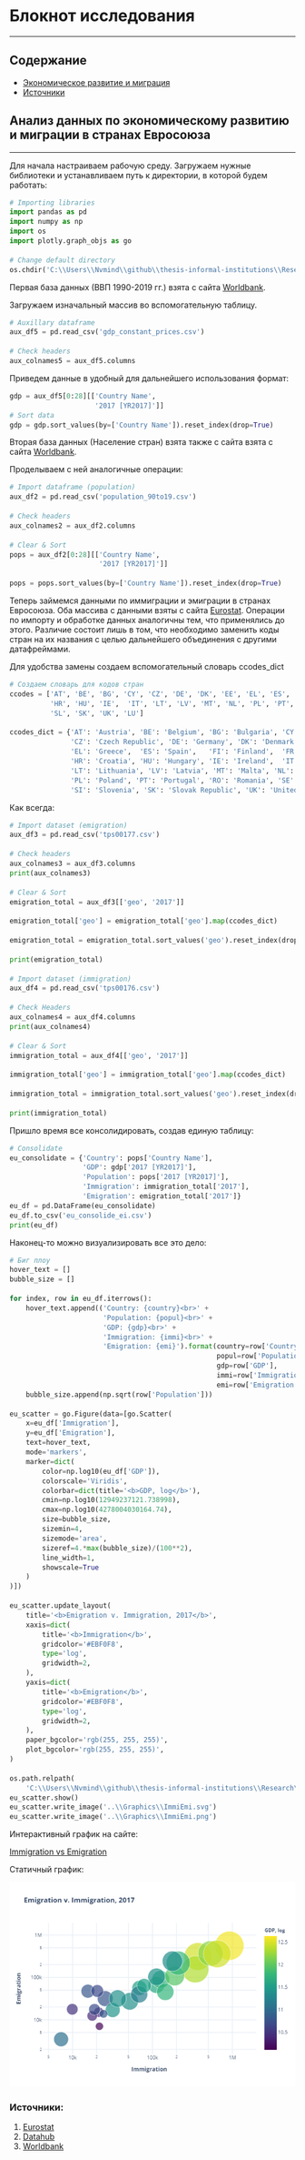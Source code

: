 # Блокнот исследования

---

## Содержание
- [Экономическое развитие и миграция](#Анализ-данных-по-экономическому-развитию-и-миграции-в-странах-Евросоюза)
- [Источники](#источники)

## Анализ данных по экономическому развитию и миграции в странах Евросоюза

---
Для начала настраиваем рабочую среду.
Загружаем нужные библиотеки и устанавливаем путь к директории, в которой будем работать:

```py
# Importing libraries
import pandas as pd
import numpy as np
import os
import plotly.graph_objs as go

# Change default directory
os.chdir('C:\\Users\\Nvmind\\github\\thesis-informal-institutions\\Research\\Datasets')

```

Первая база данных (ВВП 1990-2019 гг.) взята с сайта [Worldbank](https://data.worldbank.org/indicator/NY.GDP.MKTP.KD?end=2018&start=2000).

Загружаем изначальный массив во вспомогательную таблицу.

```py
# Auxillary dataframe
aux_df5 = pd.read_csv('gdp_constant_prices.csv')

# Check headers
aux_colnames5 = aux_df5.columns

```

Приведем данные в удобный для дальнейшего использования формат:
```py
gdp = aux_df5[0:28][['Country Name',
                     '2017 [YR2017]']]
# Sort data
gdp = gdp.sort_values(by=['Country Name']).reset_index(drop=True)

```
Вторая база данных (Население стран) взята также с сайта взята с сайта [Worldbank](https://data.worldbank.org/indicator/SP.POP.TOTL).

Проделываем с ней аналогичные операции:
```py
# Import dataframe (population)
aux_df2 = pd.read_csv('population_90to19.csv')

# Check headers
aux_colnames2 = aux_df2.columns

# Clear & Sort
pops = aux_df2[0:28][['Country Name',
                      '2017 [YR2017]']]

pops = pops.sort_values(by=['Country Name']).reset_index(drop=True)

```

Теперь займемся данными по иммиграции и эмиграции в странах Евросоюза. Оба массива с данными взяты с сайта [Eurostat](https://ec.europa.eu/eurostat/data/database). Операции по импорту и обработке данных аналогичны тем, что применялись до этого. Различие состоит лишь в том, что необходимо заменить коды стран на их названия с целью дальнейшего объединения с другими датафреймами.

Для удобства замены создаем вспомогательный словарь ccodes_dict
```py
# Создаем словарь для кодов стран
ccodes = ['AT', 'BE', 'BG', 'CY', 'CZ', 'DE', 'DK', 'EE', 'EL', 'ES', 'FI', 'FR',
          'HR', 'HU', 'IE',  'IT', 'LT', 'LV', 'MT', 'NL', 'PL', 'PT', 'RO', 'SE',
          'SL', 'SK', 'UK', 'LU']

ccodes_dict = {'AT': 'Austria', 'BE': 'Belgium', 'BG': 'Bulgaria', 'CY': 'Cyprus',
               'CZ': 'Czech Republic', 'DE': 'Germany', 'DK': 'Denmark',  'EE': 'Estonia',
               'EL': 'Greece',  'ES': 'Spain',   'FI': 'Finland',  'FR': 'France',
               'HR': 'Croatia', 'HU': 'Hungary', 'IE': 'Ireland',  'IT': 'Italy',
               'LT': 'Lithuania', 'LV': 'Latvia', 'MT': 'Malta', 'NL': 'Netherlands',
               'PL': 'Poland', 'PT': 'Portugal', 'RO': 'Romania', 'SE': 'Sweden',
               'SI': 'Slovenia', 'SK': 'Slovak Republic', 'UK': 'United Kingdom', 'LU': 'Luxembourg'}

```

Как всегда:
```py
# Import dataset (emigration)
aux_df3 = pd.read_csv('tps00177.csv')

# Check headers
aux_colnames3 = aux_df3.columns
print(aux_colnames3)

# Clear & Sort
emigration_total = aux_df3[['geo', '2017']]

emigration_total['geo'] = emigration_total['geo'].map(ccodes_dict)

emigration_total = emigration_total.sort_values('geo').reset_index(drop=True)

print(emigration_total)

# Import dataset (immigration)
aux_df4 = pd.read_csv('tps00176.csv')

# Check Headers
aux_colnames4 = aux_df4.columns
print(aux_colnames4)

# Clear & Sort
immigration_total = aux_df4[['geo', '2017']]

immigration_total['geo'] = immigration_total['geo'].map(ccodes_dict)

immigration_total = immigration_total.sort_values('geo').reset_index(drop=True)

print(immigration_total)

```

Пришло время все консолидировать, создав единую таблицу:
```py
# Consolidate
eu_consolidate = {'Country': pops['Country Name'],
                  'GDP': gdp['2017 [YR2017]'],
                  'Population': pops['2017 [YR2017]'],
                  'Immigration': immigration_total['2017'],
                  'Emigration': emigration_total['2017']}
eu_df = pd.DataFrame(eu_consolidate)
eu_df.to_csv('eu_consolide_ei.csv')
print(eu_df)

```

Наконец-то можно визуализировать все это дело:
```py
# Биг плоу
hover_text = []
bubble_size = []

for index, row in eu_df.iterrows():
    hover_text.append(('Country: {country}<br>' +
                       'Population: {popul}<br>' +
                       'GDP: {gdp}<br>' +
                       'Immigration: {immi}<br>' +
                       'Emigration: {emi}').format(country=row['Country'],
                                                   popul=row['Population'],
                                                   gdp=row['GDP'],
                                                   immi=row['Immigration'],
                                                   emi=row['Emigration']))
    bubble_size.append(np.sqrt(row['Population']))

eu_scatter = go.Figure(data=[go.Scatter(
    x=eu_df['Immigration'],
    y=eu_df['Emigration'],
    text=hover_text,
    mode='markers',
    marker=dict(
        color=np.log10(eu_df['GDP']),
        colorscale='Viridis',
        colorbar=dict(title='<b>GDP, log</b>'),
        cmin=np.log10(12949237121.738998),
        cmax=np.log10(4278004030164.74),
        size=bubble_size,
        sizemin=4,
        sizemode='area',
        sizeref=4.*max(bubble_size)/(100**2),
        line_width=1,
        showscale=True
    )
)])

eu_scatter.update_layout(
    title='<b>Emigration v. Immigration, 2017</b>',
    xaxis=dict(
        title='<b>Immigration</b>',
        gridcolor='#EBF0F8',
        type='log',
        gridwidth=2,
    ),
    yaxis=dict(
        title='<b>Emigration</b>',
        gridcolor='#EBF0F8',
        type='log',
        gridwidth=2,
    ),
    paper_bgcolor='rgb(255, 255, 255)',
    plot_bgcolor='rgb(255, 255, 255)',
)

os.path.relpath(
    'C:\\Users\\Nvmind\\github\\thesis-informal-institutions\\Research\\Graphics', start=None)
eu_scatter.show()
eu_scatter.write_image('..\\Graphics\\ImmiEmi.svg')
eu_scatter.write_image('..\\Graphics\\ImmiEmi.png')

```
Интерактивный график на сайте:

[Immigration vs Emigration](https://plot.ly/~Neqqi/1/)

Статичный график:

![Immigration vs Emigration](Graphics/ImmiEmi.png)

### Источники:
1. [Eurostat](https://ec.europa.eu/eurostat/data/database)
2. [Datahub](https://datahub.io/)
3. [Worldbank](https://data.worldbank.org/)

